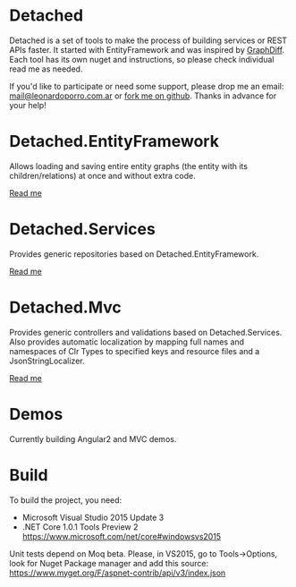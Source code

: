 # Detached
Detached is a set of tools to make the process of building services or REST APIs faster.
It started with EntityFramework and was inspired by [GraphDiff](https://github.com/refactorthis/GraphDiff).
Each tool has its own nuget and instructions, so please check individual read me as needed.

If you'd like to participate or need some support, please drop me an email: mail@leonardoporro.com.ar
or [fork me on github](https://github.com/leonardoporro/Detached/fork).
Thanks in advance for your help!

# Detached.EntityFramework
Allows loading and saving entire entity graphs (the entity with its children/relations) at once and without extra code.

[Read me](./README-ENTITYFRAMEWORK.md)

# Detached.Services
Provides generic repositories based on Detached.EntityFramework.

[Read me](./README-SERVICES.md)

# Detached.Mvc
Provides generic controllers and validations based on Detached.Services. 
Also provides automatic localization by mapping full names and namespaces of Clr Types to specified keys and resource 
files and a JsonStringLocalizer.

[Read me](./README-MVC.md)

# Demos
Currently building Angular2 and MVC demos.

# Build
To build the project, you need:
 - Microsoft Visual Studio 2015 Update 3
 - .NET Core 1.0.1 Tools Preview 2
https://www.microsoft.com/net/core#windowsvs2015

Unit tests depend on Moq beta. Please, in VS2015, go to Tools->Options, look for Nuget Package manager 
and add this source:
https://www.myget.org/F/aspnet-contrib/api/v3/index.json
